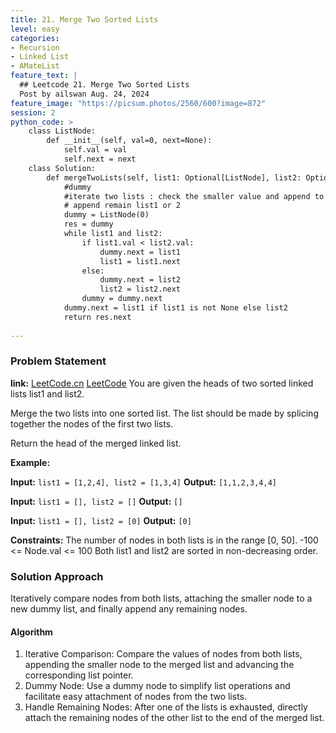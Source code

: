 ```yaml
---
title: 21. Merge Two Sorted Lists
level: easy
categories:
- Recursion
- Linked List
- AMateList
feature_text: |
  ## Leetcode 21. Merge Two Sorted Lists
  Post by ailswan Aug. 24, 2024
feature_image: "https://picsum.photos/2560/600?image=872"
session: 2
python_code: >
    class ListNode:
        def __init__(self, val=0, next=None):
            self.val = val
            self.next = next
    class Solution:
        def mergeTwoLists(self, list1: Optional[ListNode], list2: Optional[ListNode]) -> Optional[ListNode]:
            #dummy
            #iterate two lists : check the smaller value and append to dummy list
            # append remain list1 or 2
            dummy = ListNode(0)
            res = dummy
            while list1 and list2:
                if list1.val < list2.val:
                    dummy.next = list1
                    list1 = list1.next
                else:
                    dummy.next = list2
                    list2 = list2.next
                dummy = dummy.next
            dummy.next = list1 if list1 is not None else list2
            return res.next
        
---
```


### Problem Statement
**link:**
[LeetCode.cn](https://leetcode.cn/problems/merge-two-sorted-lists/)
[LeetCode](https://leetcode.com/merge-two-sorted-lists/)
You are given the heads of two sorted linked lists list1 and list2.

Merge the two lists into one sorted list. The list should be made by splicing together the nodes of the first two lists.

Return the head of the merged linked list.

**Example:**

**Input:** `list1 = [1,2,4], list2 = [1,3,4]`
**Output:** `[1,1,2,3,4,4]`

**Input:** `list1 = [], list2 = []`
**Output:** `[]`

**Input:** `list1 = [], list2 = [0]`
**Output:** `[0]`


**Constraints:**
The number of nodes in both lists is in the range [0, 50].
-100 <= Node.val <= 100
Both list1 and list2 are sorted in non-decreasing order.

### Solution Approach
Iteratively compare nodes from both lists, attaching the smaller node to a new dummy list, and finally append any remaining nodes.

#### Algorithm
1. Iterative Comparison: Compare the values of nodes from both lists, appending the smaller node to the merged list and advancing the corresponding list pointer.
2. Dummy Node: Use a dummy node to simplify list operations and facilitate easy attachment of nodes from the two lists.
3. Handle Remaining Nodes: After one of the lists is exhausted, directly attach the remaining nodes of the other list to the end of the merged list.